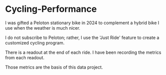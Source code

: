 # Cycling-Performance
I was gifted a Peloton stationary bike in 2024 to complement a hybrid bike I use when the weather is much nicer.

I do not subscribe to Peloton; rather, I use the 'Just Ride' feature to create a customized cycling program. 

There is a readout at the end of each ride. I have been recording the metrics from each readout.

Those metrics are the basis of this data project.

